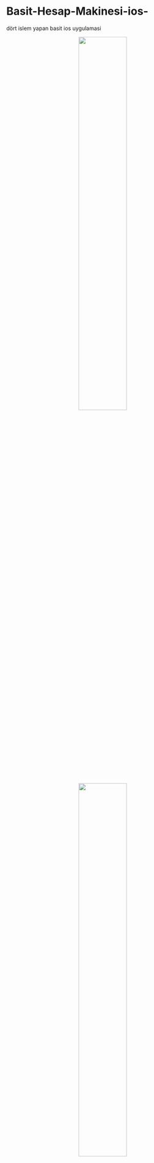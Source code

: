 # Basit-Hesap-Makinesi-ios-
dört islem yapan basit ios uygulamasi
<center>
<img src="https://github.com/ynsgndz/Basit-Hesap-Makinesi-ios-/blob/main/img/1.png" width="50%" height="50%">
<img src="https://github.com/ynsgndz/Basit-Hesap-Makinesi-ios-/blob/main/img/2.png" width="50%" height="50%">
</center>

